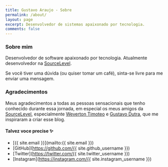 ```yaml
---
title: Gustavo Araujo - Sobre
permalink: /about/
layout: page
excerpt: Desenvolvedor de sistemas apaixonado por tecnologia.
comments: false
---
```


### Sobre mim

Desenvolvedor de software apaixonado por tecnologia. Atualmente desenvolvedor na [SourceLevel](https://sourcelevel.io).

Se você tiver uma dúvida (ou quiser tomar um café), sinta-se livre para me enviar uma mensagem.

### Agradecimentos

Meus agradecimentos a todas as pessoas sensacionais que tenho conhecido durante essa jornada, em especial os meus amigos da [SourceLevel](https://sourcelevel.io), especialmente [Weverton Timoteo](https://wevtimoteo.github.io/) e [Gustavo Dutra](https://gustavodutra.com/), que me inspiraram a criar esse blog.

#### Talvez voce precise ✨

- [{{ site.email }}](mailto:{{ site.email }})
- [GitHub](https://github.com/{{ site.github_username }})
- [Twitter](https://twitter.com/{{ site.twitter_username }})
- [Instagram](https://instagram.com/{{ site.instagram_username }})

